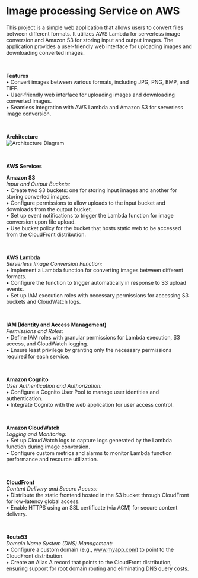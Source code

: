 # Image processing Service on AWS

This project is a simple web application that allows users to convert files between different formats. It utilizes AWS Lambda for serverless image conversion and Amazon S3 for storing input and output images. The application provides a user-friendly web interface for uploading images and downloading converted images.

<br>

**Features**  
• Convert images between various formats, including JPG, PNG, BMP, and TIFF.  
• User-friendly web interface for uploading images and downloading converted images.  
• Seamless integration with AWS Lambda and Amazon S3 for serverless image conversion.

<br>

**Architecture**  
![Architecture Diagram](https://github.com/user-attachments/assets/526f1963-47a5-487f-b326-62adf2c0b0df)

<br>

**AWS Services**

**Amazon S3**  
_Input and Output Buckets:_  
• Create two S3 buckets: one for storing input images and another for storing converted images.  
• Configure permissions to allow uploads to the input bucket and downloads from the output bucket.  
• Set up event notifications to trigger the Lambda function for image conversion upon file upload.  
• Use bucket policy for the bucket that hosts static web to be accessed from the CloudFront distribution.

<br>

**AWS Lambda**  
_Serverless Image Conversion Function:_  
• Implement a Lambda function for converting images between different formats.  
• Configure the function to trigger automatically in response to S3 upload events.  
• Set up IAM execution roles with necessary permissions for accessing S3 buckets and CloudWatch logs.

<br>

**IAM (Identity and Access Management)**  
_Permissions and Roles:_  
• Define IAM roles with granular permissions for Lambda execution, S3 access, and CloudWatch logging.  
• Ensure least privilege by granting only the necessary permissions required for each service.

<br>

**Amazon Cognito**  
_User Authentication and Authorization:_  
• Configure a Cognito User Pool to manage user identities and authentication.  
• Integrate Cognito with the web application for user access control.

<br>

**Amazon CloudWatch**  
_Logging and Monitoring:_  
• Set up CloudWatch logs to capture logs generated by the Lambda function during image conversion.  
• Configure custom metrics and alarms to monitor Lambda function performance and resource utilization.

<br>

**CloudFront**  
_Content Delivery and Secure Access:_  
• Distribute the static frontend hosted in the S3 bucket through CloudFront for low-latency global access.  
• Enable HTTPS using an SSL certificate (via ACM) for secure content delivery.

<br>

**Route53**  
_Domain Name System (DNS) Management:_  
• Configure a custom domain (e.g., www.myapp.com) to point to the CloudFront distribution.  
• Create an Alias A record that points to the CloudFront distribution, ensuring support for root domain routing and eliminating DNS query costs.
